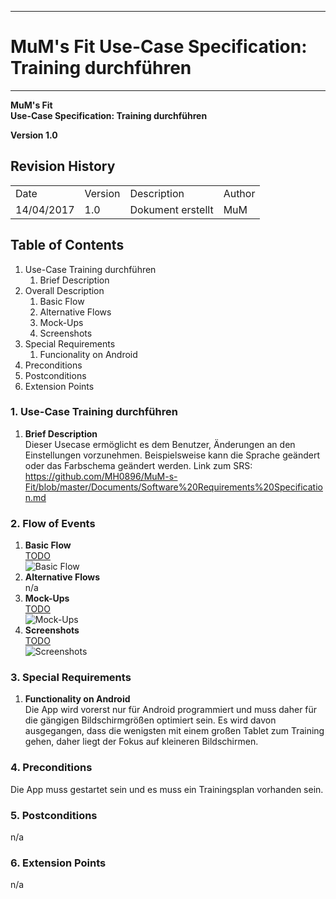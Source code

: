 -------------
# MuM's Fit Use-Case Specification: Training durchführen #
-------------
**MuM's Fit**  
**Use-Case Specification: Training durchführen**

**Version 1.0**

## Revision History ##
<table>
<tr><td>Date</td><td>Version</td><td>Description</td><td>Author</td></tr>
<tr><td>14/04/2017</td><td>1.0</td><td>Dokument erstellt</td><td>MuM</td></tr>
</table>

## Table of Contents ##
1. Use-Case Training durchführen
	1. Brief Description
2. Overall Description
	1. Basic Flow
	2. Alternative Flows
	4. Mock-Ups
	5. Screenshots
3. Special Requirements
	1. Funcionality on Android
4. Preconditions
5. Postconditions
6. Extension Points

### 1. Use-Case Training durchführen ###
1. **Brief Description**  
Dieser Usecase ermöglicht es dem Benutzer, Änderungen an den Einstellungen vorzunehmen. Beispielsweise kann die Sprache geändert oder das Farbschema geändert werden.
	Link zum SRS:   
	<a href="https://github.com/MH0896/MuM-s-Fit/blob/master/Documents/Software%20Requirements%20Specification.md">https://github.com/MH0896/MuM-s-Fit/blob/master/Documents/Software%20Requirements%20Specification.md</a>

### 2. Flow of Events ###
1. **Basic Flow**  
<a href="TODO">TODO</a>  
![Basic Flow](TODO "Basic Flow")
2. **Alternative Flows**  
n/a
3. **Mock-Ups**  
<a href="TODO">TODO</a>  
![Mock-Ups](TODO "Mock-Ups")
4. **Screenshots**  
<a href="TODO">TODO</a>  
![Screenshots](TODO "Screenshots")

### 3. Special Requirements ###
1. **Functionality on Android**  
Die App wird vorerst nur für Android programmiert und muss daher für die gängigen Bildschirmgrößen optimiert sein. Es wird davon ausgegangen, dass die wenigsten mit einem großen Tablet zum Training gehen, daher liegt der Fokus auf kleineren Bildschirmen.

### 4. Preconditions ###
Die App muss gestartet sein und es muss ein Trainingsplan vorhanden sein.

### 5. Postconditions ###
n/a

### 6. Extension Points ###
n/a